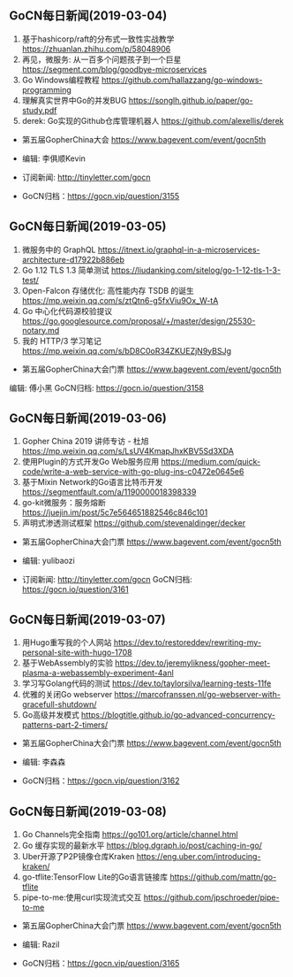 ## GoCN每日新闻(2019-03-04)

1. 基于hashicorp/raft的分布式一致性实战教学 https://zhuanlan.zhihu.com/p/58048906
2. 再见，微服务: 从一百多个问题孩子到一个巨星 https://segment.com/blog/goodbye-microservices
3. Go Windows编程教程 https://github.com/hallazzang/go-windows-programming
4. 理解真实世界中Go的并发BUG https://songlh.github.io/paper/go-study.pdf
5. derek: Go实现的Github仓库管理机器人 https://github.com/alexellis/derek

* 第五届GopherChina大会 https://www.bagevent.com/event/gocn5th

* 编辑: 李俱顺Kevin
* 订阅新闻: http://tinyletter.com/gocn
* GoCN归档：https://gocn.vip/question/3155


## GoCN每日新闻(2019-03-05)

1. 微服务中的 GraphQL https://itnext.io/graphql-in-a-microservices-architecture-d17922b886eb
2. Go 1.12  TLS 1.3 简单测试 https://liudanking.com/sitelog/go-1-12-tls-1-3-test/
3. Open-Falcon 存储优化: 高性能内存 TSDB 的诞生 https://mp.weixin.qq.com/s/ztQtn6-g5fxViu9Ox_W-tA
4. Go 中心化代码源校验提议 https://go.googlesource.com/proposal/+/master/design/25530-notary.md
5. 我的 HTTP/3 学习笔记 https://mp.weixin.qq.com/s/bD8C0oR34ZKUEZjN9yBSJg

* 第五届GopherChina大会门票 https://www.bagevent.com/event/gocn5th

编辑: 傅小黑
GoCN归档: https://gocn.io/question/3158

## GoCN每日新闻(2019-03-06)

1. Gopher China 2019 讲师专访 - 杜旭 https://mp.weixin.qq.com/s/LsUV4KmapJhxKBV5Sd3XDA
2. 使用Plugin的方式开发Go Web服务应用 https://medium.com/quick-code/write-a-web-service-with-go-plug-ins-c0472e0645e6
3. 基于Mixin Network的Go语言比特币开发 https://segmentfault.com/a/1190000018398339
4. go-kit微服务：服务熔断 https://juejin.im/post/5c7e564651882546c846c101
5. 声明式渗透测试框架 https://github.com/stevenaldinger/decker

* 第五届GopherChina大会门票 https://www.bagevent.com/event/gocn5th

* 编辑: yulibaozi
* 订阅新闻: http://tinyletter.com/gocn
GoCN归档: https://gocn.io/question/3161


## GoCN每日新闻(2019-03-07)

1. 用Hugo重写我的个人网站 https://dev.to/restoreddev/rewriting-my-personal-site-with-hugo-1708
2. 基于WebAssembly的实验 https://dev.to/jeremylikness/gopher-meet-plasma-a-webassembly-experiment-4anl
3. 学习写Golang代码的测试 https://dev.to/taylorsilva/learning-tests-11fe 
4. 优雅的关闭Go webserver https://marcofranssen.nl/go-webserver-with-gracefull-shutdown/
5. Go高级并发模式 https://blogtitle.github.io/go-advanced-concurrency-patterns-part-2-timers/

* 第五届GopherChina大会门票 https://www.bagevent.com/event/gocn5th

* 编辑: 李森森
* GoCN归档：https://gocn.vip/question/3162

## GoCN每日新闻(2019-03-08)

1. Go Channels完全指南 https://go101.org/article/channel.html
2. Go 缓存实现的最新水平 https://blog.dgraph.io/post/caching-in-go/  
3. Uber开源了P2P镜像仓库Kraken https://eng.uber.com/introducing-kraken/  
4. go-tflite:TensorFlow Lite的Go语言链接库 https://github.com/mattn/go-tflite
5. pipe-to-me:使用curl实现流式交互 https://github.com/jpschroeder/pipe-to-me

* 第五届GopherChina大会门票 https://www.bagevent.com/event/gocn5th  

* 编辑: Razil  
* GoCN归档：https://gocn.vip/question/3165  
